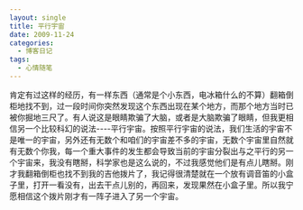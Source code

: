 ```yaml
---
layout: single
title: 平行宇宙
date: 2009-11-24
categories:
  - 博客日记
tags:
  - 心情随笔
---
```


肯定有过这样的经历，有一样东西（通常是个小东西，电冰箱什么的不算）翻箱倒柜地找不到，过一段时间你突然发现这个东西出现在某个地方，而那个地方当时已被你掘地三尺了。有人说这是眼睛欺骗了大脑，或者是大脑欺骗了眼睛，但我更相信另一个比较科幻的说法----平行宇宙。按照平行宇宙的说法，我们生活的宇宙不是唯一的宇宙，另外还有无数个和咱们的宇宙差不多的宇宙，无数个宇宙里自然就有无数个你我，每一个重大事件的发生都会导致当前的宇宙分裂出与之平行的另一个宇宙来，我没有瞎掰，科学家也是这么说的，不过我感觉他们是有点儿瞎掰。刚才我翻箱倒柜也找不到我的吉他拨片了，我记得很清楚就在一个放有调音笛的小盒子里，打开一看没有，出去干点儿别的，再回来，发现果然在小盒子里。所以我宁愿相信这个拨片刚才有一阵子进入了另一个宇宙。
